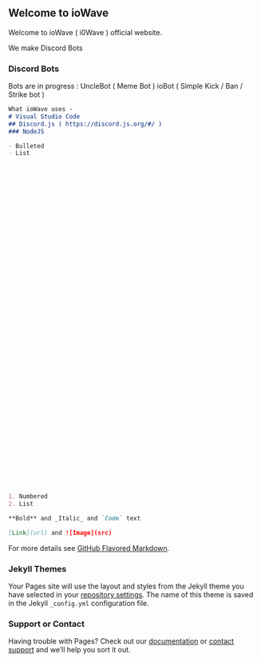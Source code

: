 




## Welcome to ioWave

Welcome to ioWave ( i0Wave ) official website.
<p> We make Discord Bots <p>

### Discord Bots

Bots are in progress :
UncleBot ( Meme Bot )
ioBot ( Simple Kick / Ban / Strike bot )

```markdown
What ioWave uses - 
# Visual Studio Code
## Discord.js ( https://discord.js.org/#/ )
### NodeJS 

- Bulleted
- List
















































1. Numbered
2. List

**Bold** and _Italic_ and `Code` text

[Link](url) and ![Image](src)
```

For more details see [GitHub Flavored Markdown](https://guides.github.com/features/mastering-markdown/).

### Jekyll Themes

Your Pages site will use the layout and styles from the Jekyll theme you have selected in your [repository settings](https://github.com/i0Wave/i0wave.github.io/settings). The name of this theme is saved in the Jekyll `_config.yml` configuration file.

### Support or Contact

Having trouble with Pages? Check out our [documentation](https://help.github.com/categories/github-pages-basics/) or [contact support](https://github.com/contact) and we’ll help you sort it out.
